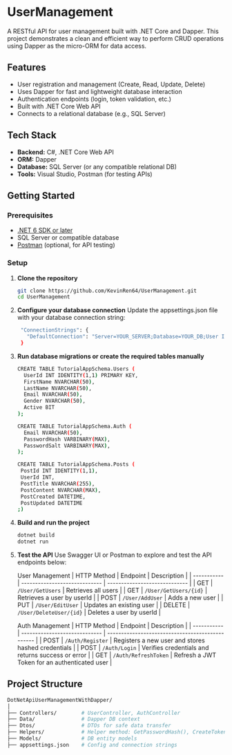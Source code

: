 # UserManagement

A RESTful API for user management built with .NET Core and Dapper. This project demonstrates a clean and efficient way to perform CRUD operations using Dapper as the micro-ORM for data access.

## Features

- User registration and management (Create, Read, Update, Delete)
- Uses Dapper for fast and lightweight database interaction
- Authentication endpoints (login, token validation, etc.)
- Built with .NET Core Web API
- Connects to a relational database (e.g., SQL Server)

## Tech Stack

- **Backend:** C#, .NET Core Web API  
- **ORM:** Dapper  
- **Database:** SQL Server (or any compatible relational DB)  
- **Tools:** Visual Studio, Postman (for testing APIs)  

## Getting Started

### Prerequisites

- [.NET 6 SDK or later](https://dotnet.microsoft.com/download)
- SQL Server or compatible database  
- [Postman](https://www.postman.com/downloads/) (optional, for API testing)

### Setup

1. **Clone the repository**
   ```bash
   git clone https://github.com/KevinRen64/UserManagement.git
   cd UserManagement
2. **Configure your database connection**
   Update the appsettings.json file with your database connection string:
   ```bash
    "ConnectionStrings": {
      "DefaultConnection": "Server=YOUR_SERVER;Database=YOUR_DB;User Id=YOUR_USER;Password=YOUR_PASSWORD;"
    }
3. **Run database migrations or create the required tables manually**
   ```bash
   CREATE TABLE TutorialAppSchema.Users (
     UserId INT IDENTITY(1,1) PRIMARY KEY,
     FirstName NVARCHAR(50),
     LastName NVARCHAR(50),
     Email NVARCHAR(50),
     Gender NVARCHAR(50),
     Active BIT
   );

   CREATE TABLE TutorialAppSchema.Auth (
     Email NVARCHAR(50),
     PasswordHash VARBINARY(MAX),
     PasswordSalt VARBINARY(MAX),
   );

   CREATE TABLE TutorialAppSchema.Posts (
    PostId INT IDENTITY(1,1),
    UserId INT,
    PostTitle NVARCHAR(255),
    PostContent NVARCHAR(MAX),
    PostCreated DATETIME,
    PostUpdated DATETIME
   ;)     
4. **Build and run the project**
   ```bash
   dotnet build
   dotnet run
5. **Test the API**
   Use Swagger UI or Postman to explore and test the API endpoints below:
   
   User Management
   | HTTP Method | Endpoint                      | Description                   |
   | ----------- | ----------------------------- | ----------------------------- |
   | GET         | `/User/GetUsers`              | Retrieves all users           |
   | GET         | `/User/GetUsers/{id}`         | Retrieves a user by userId    |
   | POST        | `/User/AddUser`               | Adds a new user               |
   | PUT         | `/User/EditUser`              | Updates an existing user      |
   | DELETE      | `/User/DeleteUser/{id}`       | Deletes a user by userId      |

   Auth Management
   | HTTP Method | Endpoint                      | Description                                        |
   | ----------- | ----------------------------- | ------------------------------------------------   |
   | POST        | `/Auth/Register`              | Registers a new user and stores hashed credentials |
   | POST        | `/Auth/Login`                 | Verifies credentials and returns success or error  |
   | GET         | `/Auth/RefreshToken`          | Refresh a JWT Token for an authenticated user      |


## Project Structure
   ```bash
   DotNetApiUserManagementWithDapper/
   │
   ├── Controllers/        # UserController, AuthController
   ├── Data/               # Dapper DB context
   ├── Dtos/               # DTOs for safe data transfer
   ├── Helpers/            # Helper method: GetPasswordHash(), CreateToken()
   ├── Models/             # DB entity models
   ├── appsettings.json    # Config and connection strings

